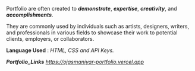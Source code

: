 Portfolio are often created to ***demonstrate***, ***expertise***, ***creativity***, and ***accomplishments***.

They are commonly used by individuals such as artists, designers, writers, and professionals in various fields to showcase their work to potential clients, employers, or collaborators.

**Language Used** : *HTML, CSS and API Keys.*

***Portfolio_Links*** *https://ojasmaniyar-portfolio.vercel.app*
